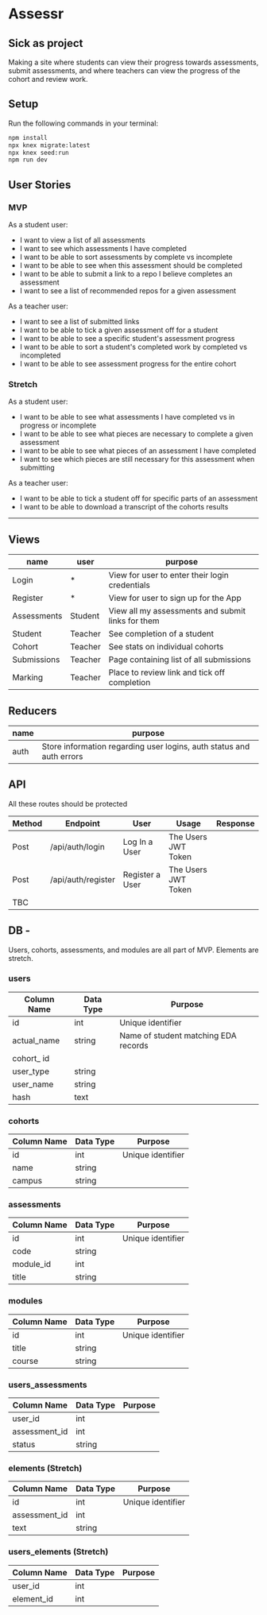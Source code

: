 # Assessr

## Sick as project

Making a site where students can view their progress towards assessments, submit assessments, and where teachers can view the progress of the cohort and review work.


## Setup

Run the following commands in your terminal:

```sh
npm install
npx knex migrate:latest
npx knex seed:run
npm run dev
```

## User Stories

### MVP

As a student user:
  * I want to view a list of all assessments
  * I want to see which assessments I have completed
  * I want to be able to sort assessments by complete vs incomplete
  * I want to be able to see when this assessment should be completed
  * I want to be able to submit a link to a repo I believe completes an assessment
  * I want to see a list of recommended repos for a given assessment

As a teacher user:
  * I want to see a list of submitted links
  * I want to be able to tick a given assessment off for a student
  * I want to be able to see a specific student's assessment progress
  * I want to be able to sort a student's completed work by completed vs incompleted
  * I want to be able to see assessment progress for the entire cohort

### Stretch

As a student user:
  * I want to be able to see what assessments I have completed vs in progress or incomplete
  * I want to be able to see what pieces are necessary to complete a given assessment
  * I want to be able to see what pieces of an assessment I have completed
  * I want to see which pieces are still necessary for this assessment when submitting

As a teacher user:
  * I want to be able to tick a student off for specific parts of an assessment
  * I want to be able to download a transcript of the cohorts results

  ---

## Views
  | name | user | purpose |
  | --- | --- | --- |
  | Login | * | View for user to enter their login credentials |
  | Register | * | View for user to sign up for the App |
  | Assessments | Student | View all my assessments and submit links for them |
  | Student | Teacher | See completion of a student |
  | Cohort | Teacher | See stats on individual cohorts |
  | Submissions | Teacher | Page containing list of all submissions |
  | Marking | Teacher | Place to review link and tick off completion |


## Reducers

  | name | purpose |
  | --- | --- |
  | auth | Store information regarding user logins, auth status and auth errors |


## API 

All these routes should be protected

| Method | Endpoint | User | Usage | Response |
| --- | --- | --- | --- | --- |
| Post | /api/auth/login | Log In a User | The Users JWT Token |
| Post | /api/auth/register | Register a User | The Users JWT Token |
| TBC |


## DB -
  Users, cohorts, assessments, and modules are all part of MVP. Elements are stretch.

### users
  | Column Name | Data Type | Purpose |
  | --- | --- | --- |
  | id | int | Unique identifier |
  | actual_name | string | Name of student matching EDA records |
  | cohort_ id |
  | user_type | string |
  | user_name | string |
  | hash | text | 

### cohorts
  | Column Name | Data Type | Purpose |
  | --- | --- | --- |
  | id | int | Unique identifier |
  | name | string |
  | campus | string |

### assessments
  | Column Name | Data Type | Purpose |
  | --- | --- | --- |
  | id | int | Unique identifier |
  | code | string |
  | module_id | int |
  | title | string |

### modules
  | Column Name | Data Type | Purpose |
  | --- | --- | --- |
  | id | int | Unique identifier |
  | title | string |
  | course | string |

### users_assessments
  | Column Name | Data Type | Purpose |
  | --- | --- | --- |
  | user_id | int |
  | assessment_id | int |
  | status | string |

### elements (Stretch)
  | Column Name | Data Type | Purpose |
  | --- | --- | --- |
  | id | int | Unique identifier |
  | assessment_id | int |
  | text | string |

### users_elements (Stretch)
  | Column Name | Data Type | Purpose |
  | --- | --- | --- |
  | user_id | int |
  | element_id | int |
